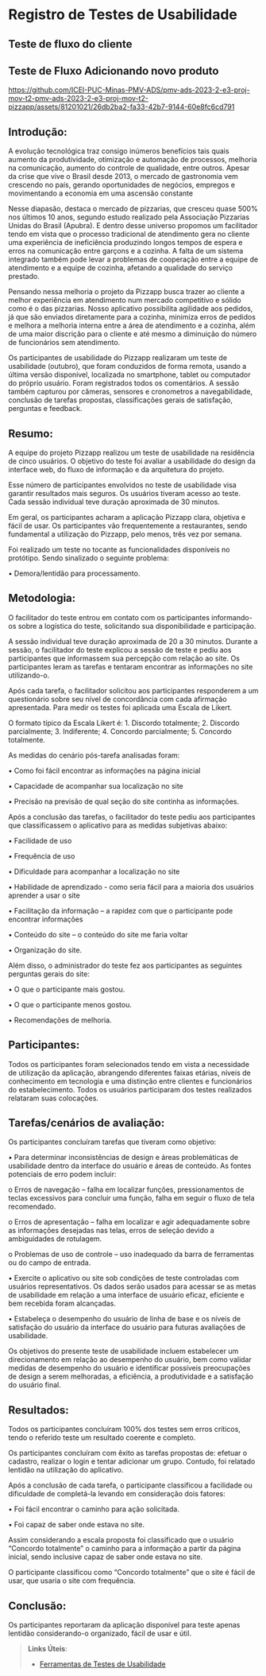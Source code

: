 # Registro de Testes de Usabilidade
## Teste de fluxo do cliente

## Teste de Fluxo Adicionando novo produto
https://github.com/ICEI-PUC-Minas-PMV-ADS/pmv-ads-2023-2-e3-proj-mov-t2-pmv-ads-2023-2-e3-proj-mov-t2-pizzapp/assets/81201021/26db2ba2-fa33-42b7-9144-60e8fc6cd791

## Introdução:

A evolução tecnológica traz consigo inúmeros benefícios tais quais aumento da produtividade, otimização e automação de processos, melhoria na comunicação, aumento do controle de qualidade, entre outros. Apesar da crise que vive o Brasil desde 2013, o mercado de gastronomia vem crescendo no país, gerando oportunidades de negócios, empregos e movimentando a economia em uma ascensão constante

Nesse diapasão, destaca o mercado de pizzarias, que cresceu quase 500% nos últimos 10 anos, segundo estudo realizado pela Associação Pizzarias Unidas do Brasil (Apubra). E dentro desse universo propomos um facilitador tendo em vista que o processo tradicional de atendimento gera no cliente uma experiência de ineficiência produzindo longos tempos de espera e erros na comunicação entre garçons e a cozinha. A falta de um sistema integrado também pode levar a problemas de cooperação entre a equipe de atendimento e a equipe de cozinha, afetando a qualidade do serviço prestado.

Pensando nessa melhoria o projeto da Pizzapp busca trazer ao cliente a melhor experiência em atendimento num mercado competitivo e sólido como é o das pizzarias. Nosso aplicativo possibilita agilidade aos pedidos, já que são enviados diretamente para a cozinha, minimiza erros de pedidos e melhora a melhoria interna entre a área de atendimento e a cozinha, além de uma maior discrição para o cliente e até mesmo a diminuição do número de funcionários sem atendimento.

Os participantes de usabilidade do Pizzapp realizaram um teste de usabilidade (outubro), que foram conduzidos de forma remota, usando a última versão disponível, localizada no smartphone, tablet ou computador do próprio usuário. Foram registrados todos os comentários. A sessão também capturou por câmeras, sensores e cronometros a navegabilidade, conclusão de tarefas propostas, classificações gerais de satisfação, perguntas e feedback.

## Resumo:

A equipe do projeto Pizzapp realizou um teste de usabilidade na residência de cinco usuários. O objetivo do teste foi avaliar a usabilidade do design da interface web, do fluxo de informação e da arquitetura do projeto.

Esse número de participantes envolvidos no teste de usabilidade visa garantir resultados mais seguros. Os usuários tiveram acesso ao teste. Cada sessão individual teve duração aproximada de 30 minutos.

Em geral, os participantes acharam a aplicação Pizzapp clara, objetiva e fácil de usar. Os participantes vão frequentemente a restaurantes, sendo fundamental a utilização do Pizzapp, pelo menos, três vez por semana.

Foi realizado um teste no tocante as funcionalidades disponíveis no protótipo. Sendo sinalizado o seguinte problema:

•	Demora/lentidão para processamento.

## Metodologia:

O facilitador do teste entrou em contato com os participantes informando-os sobre a logística do teste, solicitando sua disponibilidade e participação. 

A sessão individual teve duração aproximada de 20 a 30 minutos. Durante a sessão, o facilitador do teste explicou a sessão de teste e pediu aos participantes que informassem sua percepção com relação ao site. Os participantes leram as tarefas e tentaram encontrar as informações no site utilizando-o.

Após cada tarefa, o facilitador solicitou aos participantes responderem a um questionário sobre seu nível de concordância com cada afirmação apresentada. Para medir os testes foi aplicada uma Escala de Likert.

O formato típico da Escala Likert é: 1. Discordo totalmente; 2. Discordo parcialmente; 3. Indiferente; 4. Concordo parcialmente; 5. Concordo totalmente.

As medidas do cenário pós-tarefa analisadas foram:

•	Como foi fácil encontrar as informações na página inicial

•	Capacidade de acompanhar sua localização no site

•	Precisão na previsão de qual seção do site continha as informações.

Após a conclusão das tarefas, o facilitador do teste pediu aos participantes que classificassem o aplicativo para as medidas subjetivas abaixo:

•	Facilidade de uso

•	Frequência de uso

•	Dificuldade para acompanhar a localização no site

•	Habilidade de aprendizado - como seria fácil para a maioria dos usuários aprender a usar o site

•	Facilitação da informação – a rapidez com que o participante pode encontrar informações

•	Conteúdo do site – o conteúdo do site me faria voltar

•	Organização do site.

Além disso, o administrador do teste fez aos participantes as seguintes perguntas gerais do site:

•	O que o participante mais gostou.

•	O que o participante menos gostou.

•	Recomendações de melhoria. 

## Participantes:

Todos os participantes foram selecionados tendo em vista a necessidade de utilização da aplicação, abrangendo diferentes faixas etárias, níveis de conhecimento em tecnologia e uma distinção entre clientes e funcionários do estabelecimento. Todos os usuários participaram dos testes realizados relataram suas colocações.

## Tarefas/cenários de avaliação:

Os participantes concluíram tarefas que tiveram como objetivo:

•	Para determinar inconsistências de design e áreas problemáticas de usabilidade dentro da interface do usuário e áreas de conteúdo. As fontes potenciais de erro podem incluir:

o	Erros de navegação – falha em localizar funções, pressionamentos de teclas excessivos para concluir uma função, falha em seguir o fluxo de tela recomendado.

o	Erros de apresentação – falha em localizar e agir adequadamente sobre as informações desejadas nas telas, erros de seleção devido a ambiguidades de rotulagem.

o	Problemas de uso de controle – uso inadequado da barra de ferramentas ou do campo de entrada.

•	Exercite o aplicativo ou site sob condições de teste controladas com usuários representativos. Os dados serão usados para acessar se as metas de usabilidade em relação a uma interface de usuário eficaz, eficiente e bem recebida foram alcançadas.

•	Estabeleça o desempenho do usuário de linha de base e os níveis de satisfação do usuário da interface do usuário para futuras avaliações de usabilidade.

Os objetivos do presente teste de usabilidade incluem estabelecer um direcionamento em relação ao desempenho do usuário, bem como validar medidas de desempenho do usuário e identificar possíveis preocupações de design a serem melhoradas, a eficiência, a produtividade e a satisfação do usuário final.

## Resultados:

Todos os participantes concluíram 100% dos testes sem erros críticos, tendo o referido teste um resultado coerente e completo.

Os participantes concluíram com êxito as tarefas propostas de: efetuar o cadastro, realizar o login e tentar adicionar um grupo. Contudo, foi relatado lentidão na utilização do aplicativo.

Após a conclusão de cada tarefa, o participante classificou a facilidade ou dificuldade de completá-la levando em consideração dois fatores:

•	Foi fácil encontrar o caminho para ação solicitada.

•	Foi capaz de saber onde estava no site.

Assim considerando a escala proposta foi classificado que o usuário “Concordo totalmente” o caminho para a informação a partir da página inicial, sendo inclusive capaz de saber onde estava no site.

O participante classificou como “Concordo totalmente” que o site é fácil de usar, que usaria o site com frequência.

## Conclusão:

Os participantes reportaram da aplicação disponível para teste apenas lentidão considerando-o organizado, fácil de usar e útil. 






> **Links Úteis**:
> - [Ferramentas de Testes de Usabilidade](https://www.usability.gov/how-to-and-tools/resources/templates.html)
